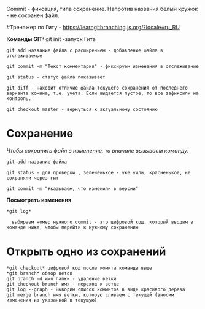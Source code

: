 Commit - фиксация, типа сохранение. Напротив названия белый кружок - не сохранен файл.

#Тренажер по  Гиту - https://learngitbranching.js.org/?locale=ru_RU

**Команды GIT:**
    git init -запуск Гита

    git add название файла с расширением - добавление файла в отслеживаемые

    git commit -m "Текст комментария" - фиксируем изменения в отслеживание

    git status - статус файла показывает

    git diff - находит отличие файла текущего сохранения от последнего варианта комина, т.е. учета. Если выдается пустое, то все зафиксили на контроль. 

    git checkout master - вернуться к актуальному состоянию


# Сохранение
*Чтобы сохранить файл в изменение, то вначале вызываем команду:*

    git add название файла

    git status - для проверки , зелененькое - уже учли, красненькое, не сохраняли через гит

    git commit -m "Указываем, что изменили в версии"


**Посмотреть изменения**

    *git log*

      выбираем номер нужного commit - это цифровой код, который вводим в команде ниже, чтобы перейти к нужному сохранению

# Открыть одно из сохранений
    *git checkout* цифровой код после комита команды выше   
    *git branch* обзор веток
    git branch -d имя папки - удаление ветки
    git checkout branch имя - переход к ветке
    git log --graph - Выводим список коммитов в виде красивого дерева
    git merge branch имя ветки, которую сливаем с текущей (вносим изменения из указанной в текущую)

   


